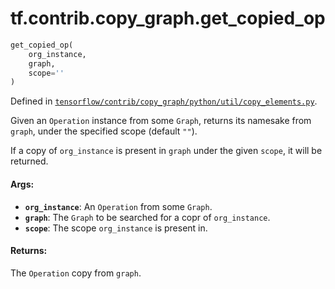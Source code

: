 <div itemscope itemtype="http://developers.google.com/ReferenceObject">
<meta itemprop="name" content="tf.contrib.copy_graph.get_copied_op" />
</div>

# tf.contrib.copy_graph.get_copied_op

``` python
get_copied_op(
    org_instance,
    graph,
    scope=''
)
```



Defined in [`tensorflow/contrib/copy_graph/python/util/copy_elements.py`](https://www.tensorflow.org/code/tensorflow/contrib/copy_graph/python/util/copy_elements.py).

Given an `Operation` instance from some `Graph`, returns
its namesake from `graph`, under the specified scope
(default `""`).

If a copy of `org_instance` is present in `graph` under the given
`scope`, it will be returned.

#### Args:

* <b>`org_instance`</b>: An `Operation` from some `Graph`.
* <b>`graph`</b>: The `Graph` to be searched for a copr of `org_instance`.
* <b>`scope`</b>: The scope `org_instance` is present in.


#### Returns:

The `Operation` copy from `graph`.